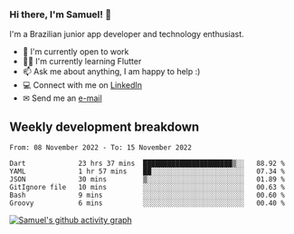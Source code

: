 ### Hi there, I'm Samuel! 👋

I'm a Brazilian junior app developer and technology enthusiast.

- 🏢 I'm currently open to work
- 👨‍💻 I'm currently learning Flutter
- 📫 Ask me about anything, I am happy to help :)
- 💻 Connect with me on [LinkedIn](https://www.linkedin.com/in/samuel-s-marques/)
- ✉ Send me an [e-mail](mailto:samuel.s.marques@protonmail.com)

## Weekly development breakdown
<!--START_SECTION:waka-->

```text
From: 08 November 2022 - To: 15 November 2022

Dart             23 hrs 37 mins  ██████████████████████▒░░   88.92 %
YAML             1 hr 57 mins    ██░░░░░░░░░░░░░░░░░░░░░░░   07.34 %
JSON             30 mins         ▒░░░░░░░░░░░░░░░░░░░░░░░░   01.89 %
GitIgnore file   10 mins         ░░░░░░░░░░░░░░░░░░░░░░░░░   00.63 %
Bash             9 mins          ░░░░░░░░░░░░░░░░░░░░░░░░░   00.60 %
Groovy           6 mins          ░░░░░░░░░░░░░░░░░░░░░░░░░   00.40 %
```

<!--END_SECTION:waka-->

[![Samuel's github activity graph](https://activity-graph.herokuapp.com/graph?username=samuel-s-marques&theme=react-dark)](https://github.com/samuel-s-marques)
